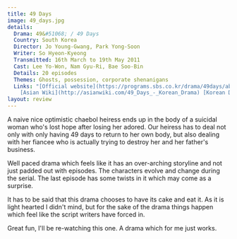 ```yaml
---
title: 49 Days
image: 49_days.jpg
details:
  Drama: 49&#51068; / 49 Days
  Country: South Korea
  Director: Jo Young-Gwang, Park Yong-Soon
  Writer: So Hyeon-Kyeong
  Transmitted: 16th March to 19th May 2011
  Cast: Lee Yo-Won, Nam Gyu-Ri, Bae Soo-Bin
  Details: 20 episodes
  Themes: Ghosts, possession, corporate shenanigans
  Links: "[Official website](https://programs.sbs.co.kr/drama/49days/about/51832/)
    [Asian Wiki](http://asianwiki.com/49_Days_-_Korean_Drama) [Korean Drama](https://www.koreandrama.org/49-days/)"
layout: review
---
```

A naive nice optimistic chaebol heiress ends up in the body of
a suicidal woman who's lost hope after losing her adored.
Our heiress has to deal not only with only having 49 days to return to her own
body, but also dealing with her fiancee who is actually trying to destroy
her and her father's business.

Well paced drama which feels like it has an over-arching storyline
and not just padded out with episodes. The characters evolve and
change during the serial. The last episode has some twists in it
which may come as a surprise.

It has to be said that this drama chooses to have its cake and
eat it. As it is light hearted I didn't mind, but
for the sake of the drama things happen which feel like the
script writers have forced in.

Great fun, I'll be re-watching this one. A drama which for me
just works.
